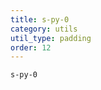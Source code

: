 ```yaml
---
title: s-py-0
category: utils
util_type: padding
order: 12
---
```

<div class="s-py-0">
  <code>s-py-0</code>
</div>